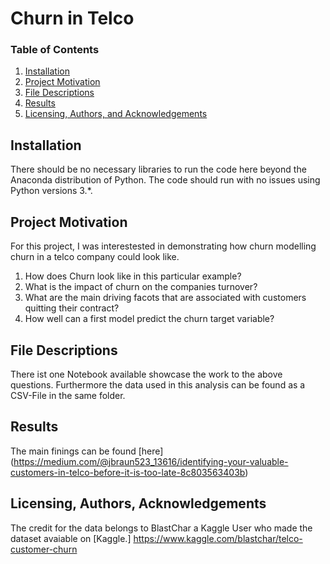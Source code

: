 # Churn in Telco

### Table of Contents
1. [Installation](#installation)
2. [Project Motivation](#motivation)
3. [File Descriptions](#files)
4. [Results](#results)
5. [Licensing, Authors, and Acknowledgements](#licensing)

## Installation <a name="installation"></a>
There should be no necessary libraries to run the code here beyond the Anaconda distribution of Python. The code should run with no issues using Python versions 3.*.

## Project Motivation<a name="motivation"></a>
For this project, I was interestested in demonstrating how churn modelling churn in a telco company could look like.

1. How does Churn look like in this particular example?
2. What is the impact of churn on the companies turnover?
3. What are the main driving facots that are associated with customers quitting their contract?
4. How well can a first model predict the churn target variable?

## File Descriptions <a name="files"></a>
There ist one Notebook available showcase the work to the above questions.
Furthermore the data used in this analysis can be found as a CSV-File in the same folder. 

## Results<a name="results"></a>
The main finings can be found [here] (https://medium.com/@jbraun523_13616/identifying-your-valuable-customers-in-telco-before-it-is-too-late-8c803563403b) 



## Licensing, Authors, Acknowledgements<a name="licensing"></a>
The credit for the data belongs to BlastChar a Kaggle User who made the dataset avaiable on [Kaggle.]
https://www.kaggle.com/blastchar/telco-customer-churn
